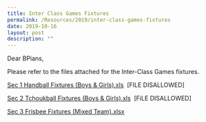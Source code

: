 ```yaml
---
title: Inter Class Games Fixtures
permalink: /Resources/2019/inter-class-games-fixtures
date: 2019-10-16
layout: post
description: ""
---
```

Dear BPians,  
  
Please refer to the files attached for the Inter-Class Games fixtures.  
  
	
[Sec 1 Handball Fixtures (Boys & Girls).xls](https://www-bpghs-moe-edu-sg-admin.cwp.sg/qql/slot/u148/BPGHS%202019/Announcements%20&%20Updates/2019/Inter-Class%20Games%20Fixtures/Sec%201%20Handball%20Fixtures%20(Boys%20&%20Girls).xls)    [FILE DISALLOWED]

[Sec 2 Tchoukball Fixtures (Boys & Girls).xls](https://www-bpghs-moe-edu-sg-admin.cwp.sg/qql/slot/u148/BPGHS%202019/Announcements%20&%20Updates/2019/Inter-Class%20Games%20Fixtures/Sec%202%20Tchoukball%20Fixtures%20(Boys%20&%20Girls).xls)   [FiLE DISALLOWED]


[Sec 3 Frisbee Fixtures (Mixed Team).xlsx](https://go.gov.sg/sec-3-frisbee-fixtures-mixed-teams)